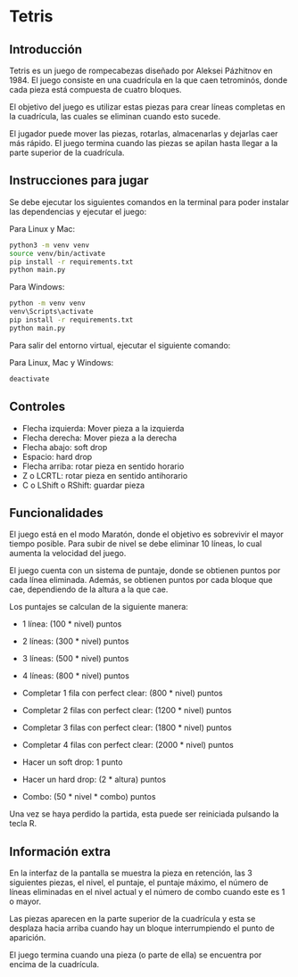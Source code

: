 # Tetris

## Introducción

Tetris es un juego de rompecabezas diseñado por Aleksei Pázhitnov en 1984. El juego consiste en una cuadrícula en la que caen tetrominós, donde cada pieza está compuesta de cuatro bloques. 

El objetivo del juego es utilizar estas piezas para crear líneas completas en la cuadrícula, las cuales se eliminan cuando esto sucede. 

El jugador puede mover las piezas, rotarlas, almacenarlas y dejarlas caer más rápido. El juego termina cuando las piezas se apilan hasta llegar a la parte superior de la cuadrícula.

## Instrucciones para jugar

Se debe ejecutar los siguientes comandos en la terminal para poder instalar las dependencias y ejecutar el juego:

Para Linux y Mac:

```bash
python3 -m venv venv
source venv/bin/activate
pip install -r requirements.txt
python main.py
```

Para Windows:

```bash
python -m venv venv
venv\Scripts\activate
pip install -r requirements.txt
python main.py
```

Para salir del entorno virtual, ejecutar el siguiente comando:

Para Linux, Mac y Windows:


```bash
deactivate
```

## Controles

- Flecha izquierda: Mover pieza a la izquierda
- Flecha derecha: Mover pieza a la derecha
- Flecha abajo: soft drop
- Espacio: hard drop
- Flecha arriba: rotar pieza en sentido horario
- Z o LCRTL: rotar pieza en sentido antihorario
- C o LShift o RShift: guardar pieza

## Funcionalidades

El juego está en el modo Maratón, donde el objetivo es sobrevivir el mayor tiempo posible. Para subir de nivel se debe eliminar 10 líneas, lo cual aumenta la velocidad del juego.

El juego cuenta con un sistema de puntaje, donde se obtienen puntos por cada línea eliminada. Además, se obtienen puntos por cada bloque que cae, dependiendo de la altura a la que cae.

Los puntajes se calculan de la siguiente manera:

- 1 línea: (100 * nivel) puntos
- 2 líneas: (300 * nivel) puntos
- 3 líneas: (500 * nivel) puntos
- 4 líneas: (800 * nivel) puntos

- Completar 1 fila con perfect clear: (800 * nivel) puntos
- Completar 2 filas con perfect clear: (1200 * nivel) puntos
- Completar 3 filas con perfect clear: (1800 * nivel) puntos
- Completar 4 filas con perfect clear: (2000 * nivel) puntos

- Hacer un soft drop: 1 punto 
- Hacer un hard drop: (2 * altura) puntos

- Combo: (50 * nivel * combo) puntos



Una vez se haya perdido la partida, esta puede ser reiniciada pulsando la tecla R.

## Información extra

En la interfaz de la pantalla se muestra la pieza en retención, las 3 siguientes piezas, el nivel, el puntaje, el puntaje máximo, el número de líneas eliminadas en el nivel actual y el número de combo cuando este es 1 o mayor.

Las piezas aparecen en la parte superior de la cuadrícula y esta se desplaza hacia arriba cuando hay un bloque interrumpiendo el punto de aparición. 


El juego termina cuando una pieza (o parte de ella) se encuentra por encima de la cuadrícula.



